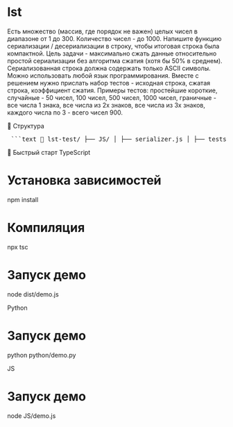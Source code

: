 # lst
Есть множество (массив, где порядок не важен) целых чисел в диапазоне от 1 до 300. 
Количество чисел - до 1000. Напишите функцию сериализации / десериализации в строку, чтобы итоговая строка была компактной.
Цель задачи - максимально сжать данные относительно простой сериализации без алгоритма сжатия (хотя бы 50% в среднем). 
Сериализованная строка должна содержать только ASCII символы. Можно использовать любой язык программирования.
Вместе с решением нужно прислать набор тестов  - исходная строка, сжатая строка, коэффициент сжатия.
Примеры тестов: простейшие короткие, случайные - 50 чисел, 100 чисел, 500 чисел, 1000 чисел, граничные - все числа 1 знака, все числа из 2х знаков, все числа из 3х знаков, каждого числа по 3 - всего чисел 900.

📁 Структура
<pre> ```text 📁 lst-test/ ├── JS/ │ ├── serializer.js │ ├── tests.js │ └── demo.js ├── TS/ │ ├── serializer.ts │ ├── tests.ts │ └── demo.ts ├── python/ │ ├── serializer.py │ ├── tests.py │ └── demo.py ├── dist/ ├── node_modules/ ├── tsconfig.json ├── package.json ├── .gitignore └── README.md ``` </pre>

🚀 Быстрый старт
TypeScript
# Установка зависимостей
npm install
# Компиляция
npx tsc
# Запуск демо
node dist/demo.js

Python
# Запуск демо
python python/demo.py

JS
# Запуск демо
node JS/demo.js